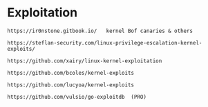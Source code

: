 # Exploitation




    https://ir0nstone.gitbook.io/   kernel Bof canaries & others

    https://steflan-security.com/linux-privilege-escalation-kernel-exploits/ 

    https://github.com/xairy/linux-kernel-exploitation

    https://github.com/bcoles/kernel-exploits

    https://github.com/lucyoa/kernel-exploits

    https://github.com/vulsio/go-exploitdb  (PRO)
    
